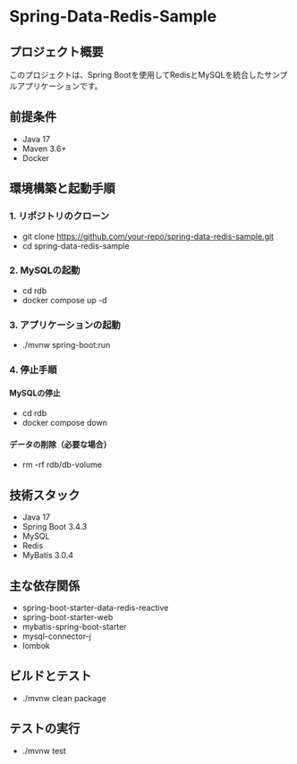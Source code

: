 # Spring-Data-Redis-Sample

## プロジェクト概要
このプロジェクトは、Spring Bootを使用してRedisとMySQLを統合したサンプルアプリケーションです。

## 前提条件
- Java 17
- Maven 3.6+
- Docker

## 環境構築と起動手順

### 1. リポジトリのクローン
- git clone https://github.com/your-repo/spring-data-redis-sample.git
- cd spring-data-redis-sample

### 2. MySQLの起動
- cd rdb
- docker compose up -d

### 3. アプリケーションの起動
- ./mvnw spring-boot:run

### 4. 停止手順
#### MySQLの停止
- cd rdb
- docker compose down

#### データの削除（必要な場合）
- rm -rf rdb/db-volume

## 技術スタック
- Java 17
- Spring Boot 3.4.3
- MySQL
- Redis
- MyBatis 3.0.4

## 主な依存関係
- spring-boot-starter-data-redis-reactive
- spring-boot-starter-web
- mybatis-spring-boot-starter
- mysql-connector-j
- lombok

## ビルドとテスト
- ./mvnw clean package

## テストの実行
- ./mvnw test